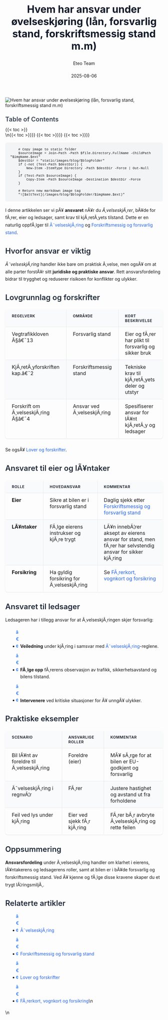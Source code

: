 ﻿---
title: "Hvem har ansvar under øvelseskjøring (lån, forsvarlig stand, forskriftsmessig stand m.m)"
date: 2025-08-06
draft: false
author: "Eteo Team"
description: "Lær hvem som har ansvar under privat øvelseskjøring i Norge: lån av bil, forsvarlig og forskriftsmessig stand, og juridiske krav."
categories: ["Driving Theory"]
tags: ["driving", "theory", "safety"]
featured_image: "/images/blog/hvem-har-ansvar-under-ovelseskjoring/hvem-har-ansvar-under-ovelseskjoring-image.svg"
---

<style>
/* Base text styling */
.article-content {
  font-family: 'Inter', -apple-system, BlinkMacSystemFont, 'Segoe UI', Roboto, Oxygen, Ubuntu, Cantarell, 'Open Sans', 'Helvetica Neue', sans-serif;
  line-height: 1.6;
  color: #1f2937;
  font-size: 16px;
}

/* Headers */
h1 {
  font-size: 2rem;
  font-weight: 700;
  margin: 2rem 0 1.5rem;
  color: #111827;
}

h2 {
  font-size: 1.5rem;
  font-weight: 600;
  margin: 2rem 0 1rem;
  color: #1f2937;
}

h3 {
  font-size: 1.25rem;
  font-weight: 600;
  margin: 1.5rem 0 0.75rem;
  color: #374151;
}

/* Paragraphs */
p {
  margin: 1rem 0;
  line-height: 1.7;
}

/* Lists */
ul, ol {
  margin: 1rem 0 1rem 1.5rem;
  padding-left: 1rem;
}

li {
  margin-bottom: 0.5rem;
  line-height: 1.6;
  position: relative;
  padding-left: 0.5rem;
}

ul > li::before {
  content: 'â€¢';
  color: #3b82f6;
  font-weight: bold;
  display: inline-block;
  width: 1em;
  margin-left: -1em;
}

/* Links */
a {
  color: #2563eb;
  text-decoration: none;
  transition: color 0.2s ease;
}

a:hover {
  color: #1d4ed8;
  text-decoration: underline;
}

/* Code blocks */
pre, code {
  font-family: 'SFMono-Regular', Consolas, 'Liberation Mono', Menlo, monospace;
  background-color: #f3f4f6;
  border-radius: 0.375rem;
  font-size: 0.875em;
}

pre {
  padding: 1rem;
  overflow-x: auto;
  margin: 1rem 0;
}

code {
  padding: 0.2em 0.4em;
}

/* Blockquotes */
blockquote {
  border-left: 4px solid #e5e7eb;
  margin: 1.5rem 0;
  padding: 0.75rem 1rem 0.75rem 1.5rem;
  background-color: #f9fafb;
  color: #4b5563;
  font-style: italic;
}

/* Tables */
table {
  margin: 1.5rem auto !important;
  border-collapse: collapse !important;
  width: 100% !important;
  max-width: 100%;
  box-shadow: 0 1px 3px rgba(0,0,0,0.1) !important;
  border-radius: 0.5rem !important;
  overflow: hidden !important;
  border: 1px solid #e5e7eb !important;
  display: table !important;
}

th, td {
  padding: 0.75rem 1.25rem !important;
  text-align: left !important;
  border: 1px solid #e5e7eb !important;
  vertical-align: top;
}

th {
  background-color: #f9fafb !important;
  font-weight: 600 !important;
  color: #111827 !important;
  text-transform: uppercase !important;
  font-size: 0.75rem !important;
  letter-spacing: 0.05em !important;
}

tr:nth-child(even) {
  background-color: #f9fafb !important;
}

tr:hover {
  background-color: #f3f4f6 !important;
}

/* Responsive adjustments */
@media (max-width: 768px) {
  .article-content {
    font-size: 15px;
  }
  
  h1 { font-size: 1.75rem; }
  h2 { font-size: 1.375rem; }
  h3 { font-size: 1.125rem; }
  
  table {
    display: block !important;
    overflow-x: auto !important;
    -webkit-overflow-scrolling: touch;
  }
}
</style>


<div class="blog-content">
  <div class="featured-image">
    <img src="/images/blog/hvem-har-ansvar-under-ovelseskjoring/hvem-har-ansvar-under-ovelseskjoring-image.svg" alt="Hvem har ansvar under øvelseskjøring (lån, forsvarlig stand, forskriftsmessig stand m.m)" class="img-fluid rounded">
  </div>

  <div class="toc-container mt-4 mb-4">
    <h3>Table of Contents</h3>
    {{< toc >}}
  </div>

  <div class="blog-body">\n{{< toc >}}}}
{{< toc >}}}}
{{< toc >}}}}

        
        
        # Copy image to static folder
        $sourceImage = Join-Path -Path $file.Directory.FullName -ChildPath "$imgName.$ext"
        $destDir = "static/images/blog/$blogFolder"
        if (-not (Test-Path $destDir)) {
            New-Item -ItemType Directory -Path $destDir -Force | Out-Null
        }
        if (Test-Path $sourceImage) {
            Copy-Item -Path $sourceImage -Destination $destDir -Force
        }
        
        # Return new markdown image tag
        "![$altText](/images/blog/$blogFolder/$imgName.$ext)"
    

I denne artikkelen ser vi pÃ¥ **ansvaret** nÃ¥r du _Ã¸velseskjÃ¸rer_, bÃ¥de for fÃ¸rer, eier og ledsager, samt krav til kjÃ¸retÃ¸yets tilstand. Dette er en naturlig oppfÃ¸lger til [Ã˜velseskjÃ¸ring](/blogs/teori/ovelseskjoring "Ã˜velseskjÃ¸ring (krav til ledsager, bilen m.m)") og [Forskriftsmessig og forsvarlig stand](/blogs/teori/forskriftsmessig-og-forsvarlig-stand "Forskriftsmessig og forsvarlig stand - Lover og praktiske sjekklister").

## Hvorfor ansvar er viktig

*Ã˜velseskjÃ¸ring* handler ikke bare om praktisk Ã¸velse, men ogsÃ¥ om at alle parter forstÃ¥r sitt **juridiske og praktiske ansvar**. Rett ansvarsfordeling bidrar til trygghet og reduserer risikoen for konflikter og ulykker.

## Lovgrunnlag og forskrifter

| Regelverk                        | OmrÃ¥de                         | Kort beskrivelse                                           |
|----------------------------------|--------------------------------|------------------------------------------------------------|
| Vegtrafikkloven Â§â€¯13             | Forsvarlig stand               | Eier og fÃ¸rer har plikt til forsvarlig og sikker bruk      |
| KjÃ¸retÃ¸yforskriften kap.â€¯2       | Forskriftsmessig stand         | Tekniske krav til kjÃ¸retÃ¸yets deler og utstyr              |
| Forskrift om Ã¸velseskjÃ¸ring Â§â€¯4   | Ansvar ved Ã¸velseskjÃ¸ring      | Spesifiserer ansvar for lÃ¥nt kjÃ¸retÃ¸y og ledsager          |

Se ogsÃ¥ [Lover og forskrifter](/blogs/teori/lover-og-forskrifter "Lover og forskrifter - Vegtrafikkloven og tilhÃ¸rende forskrifter").

## Ansvaret til eier og lÃ¥ntaker

| Rolle        | Hovedansvar                                          | Kommentar                                                                              |
|--------------|------------------------------------------------------|----------------------------------------------------------------------------------------|
| **Eier**     | Sikre at bilen er i forsvarlig stand                 | Daglig sjekk etter [Forskriftsmessig og forsvarlig stand](/blogs/teori/forskriftsmessig-og-forsvarlig-stand "Forskriftsmessig og forsvarlig stand - Lover og praktiske sjekklister") |
| **LÃ¥ntaker** | FÃ¸lge eierens instrukser og kjÃ¸re trygt              | LÃ¥n innebÃ¦rer aksept av eierens ansvar for stand, men fÃ¸rer har selvstendig ansvar for sikker kjÃ¸ring |
| **Forsikring**| Ha gyldig forsikring for Ã¸velseskjÃ¸ring              | Se [FÃ¸rerkort, vognkort og forsikring](/blogs/teori/forerkort-vognkort-og-forsikring "FÃ¸rerkort, vognkort og forsikring - NÃ¸dvendige dokumenter for lovlig kjÃ¸ring") |

## Ansvaret til ledsager

Ledsageren har i tillegg ansvar for at Ã¸velseskjÃ¸ringen skjer forsvarlig:

* **Veiledning** under kjÃ¸ring i samsvar med [Ã˜velseskjÃ¸ring](/blogs/teori/ovelseskjoring "Ã˜velseskjÃ¸ring (krav til ledsager, bilen m.m)")-reglene.
* **FÃ¸lge opp** fÃ¸rerens observasjon av trafikk, sikkerhetsavstand og bilens tilstand.
* **Intervenere** ved kritiske situasjoner for Ã¥ unngÃ¥ ulykker.

## Praktiske eksempler

| Scenario                           | Ansvarlige roller        | Kommentar                                           |
|------------------------------------|--------------------------|-----------------------------------------------------|
| Bil lÃ¥nt av foreldre til Ã¸velseskjÃ¸ring | Foreldre (eier)       | MÃ¥ sÃ¸rge for at bilen er EU-godkjent og forsvarlig  |
| Ã˜velseskjÃ¸ring i regnvÃ¦r           | FÃ¸rer                    | Justere hastighet og avstand ut fra forholdene      |
| Feil ved lys under kjÃ¸ring         | Eier ved sjekk fÃ¸r kjÃ¸ring| FÃ¸rer bÃ¸r avbryte Ã¸velseskjÃ¸ring og rette feilen     |

## Oppsummering

**Ansvarsfordeling** under Ã¸velseskjÃ¸ring handler om klarhet i eierens, lÃ¥ntakerens og ledsagerens roller, samt at bilen er i bÃ¥de forsvarlig og forskriftsmessig stand. Ved Ã¥ kjenne og fÃ¸lge disse kravene skaper du et trygt lÃ¦ringsmiljÃ¸.

## Relaterte artikler

- [Ã˜velseskjÃ¸ring](/blogs/teori/ovelseskjoring "Ã˜velseskjÃ¸ring (krav til ledsager, bilen m.m)")
- [Forskriftsmessig og forsvarlig stand](/blogs/teori/forskriftsmessig-og-forsvarlig-stand "Forskriftsmessig og forsvarlig stand - Lover og praktiske sjekklister")
- [Lover og forskrifter](/blogs/teori/lover-og-forskrifter "Lover og forskrifter - Vegtrafikkloven og tilhÃ¸rende forskrifter")
- [FÃ¸rerkort, vognkort og forsikring](/blogs/teori/forerkort-vognkort-og-forsikring "FÃ¸rerkort, vognkort og forsikring - NÃ¸dvendige dokumenter for lovlig kjÃ¸ring")\n  </div>\n</div>